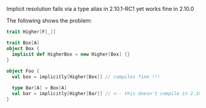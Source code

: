 Implicit resolution fails via a type alias in 2.10.1-RC1 yet works fine in 2.10.0

The following shows the problem:

```scala
trait Higher[F[_]]

trait Box[A] 
object Box {
  implicit def HigherBox = new Higher[Box] {}
}
 
object Foo {
  val box = implicitly[Higher[Box]] // compiles fine !!!

  type Bar[A] = Box[A]
  val bar = implicitly[Higher[Bar]] // <-- this doesn't compile in 2.10.1-RC1, but does in 2.10.0 !!!
}
```

